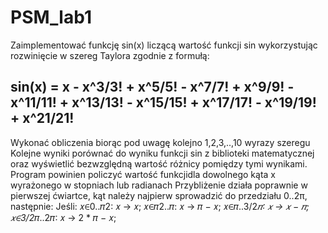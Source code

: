 # PSM_lab1

Zaimplementować funkcję sin(x) liczącą wartość funkcji sin wykorzystując rozwinięcie w szereg Taylora zgodnie z formułą: 
## sin(x) = x - x^3/3! + x^5/5! - x^7/7! + x^9/9! - x^11/11! + x^13/13! - x^15/15! + x^17/17! - x^19/19! + x^21/21!
Wykonać obliczenia biorąc pod uwagę kolejno 1,2,3,..,10 wyrazy szeregu
Kolejne wyniki porównać do wyniku funkcji sin z biblioteki matematycznej oraz wyświetlić bezwzględną wartość różnicy pomiędzy tymi wynikami.
Program powinien policzyć wartość funkcjidla dowolnego kąta x wyrażonego w stopniach lub radianach
Przybliżenie działa poprawnie w pierwszej ćwiartce, kąt należy najpierw sprowadzić do przedziału 0..2π, następnie:
Jeśli:  𝑥∈0..𝜋2: 𝑥 → 𝑥;
        𝑥∈𝜋2..𝜋: 𝑥 → 𝜋 − 𝑥;
        𝑥∈𝜋..3/2*𝜋∶ 𝑥 → 𝑥 − 𝜋;
        𝑥∈3/2*𝜋..2𝜋∶ 𝑥 → 2 * 𝜋 − 𝑥;
